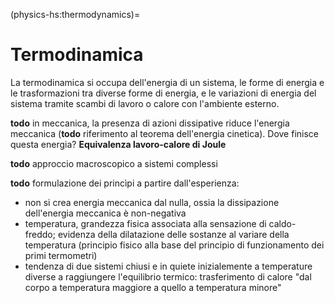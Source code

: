(physics-hs:thermodynamics)=
# Termodinamica

La termodinamica si occupa dell'energia di un sistema, le forme di energia e le trasformazioni tra diverse forme di energia, e le variazioni di energia del sistema tramite scambi di lavoro o calore con l'ambiente esterno.

**todo** in meccanica, la presenza di azioni dissipative riduce l'energia meccanica (**todo** riferimento al teorema dell'energia cinetica). Dove finisce questa energia? **Equivalenza lavoro-calore di Joule**

**todo** approccio macroscopico a sistemi complessi

**todo** formulazione dei princìpi a partire dall'esperienza:
- non si crea energia meccanica dal nulla, ossia la dissipazione dell'energia meccanica è non-negativa
- temperatura, grandezza fisica associata alla sensazione di caldo-freddo; evidenza della dilatazione delle sostanze al variare della temperatura (principio fisico alla base del principio di funzionamento dei primi termometri)
- tendenza di due sistemi chiusi e in quiete inizialemente a temperature diverse a raggiungere l'equilibrio termico: trasferimento di calore "dal corpo a temperatura maggiore a quello a temperatura minore"


